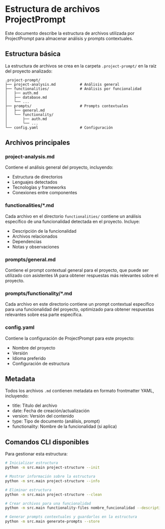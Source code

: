 # Estructura de archivos ProjectPrompt

Este documento describe la estructura de archivos utilizada por ProjectPrompt para almacenar análisis y prompts contextuales.

## Estructura básica

La estructura de archivos se crea en la carpeta `.project-prompt/` en la raíz del proyecto analizado:

```
.project-prompt/
├── project-analysis.md           # Análisis general
├── functionalities/              # Análisis por funcionalidad
│   ├── auth.md
│   ├── database.md
│   └── ...
├── prompts/                      # Prompts contextuales
│   ├── general.md
│   └── functionality/
│       ├── auth.md
│       └── ...
└── config.yaml                   # Configuración
```

## Archivos principales

### project-analysis.md

Contiene el análisis general del proyecto, incluyendo:
- Estructura de directorios
- Lenguajes detectados
- Tecnologías y frameworks
- Conexiones entre componentes

### functionalities/*.md

Cada archivo en el directorio `functionalities/` contiene un análisis específico de una funcionalidad detectada en el proyecto. Incluye:
- Descripción de la funcionalidad
- Archivos relacionados
- Dependencias
- Notas y observaciones

### prompts/general.md

Contiene el prompt contextual general para el proyecto, que puede ser utilizado con asistentes IA para obtener respuestas más relevantes sobre el proyecto.

### prompts/functionality/*.md

Cada archivo en este directorio contiene un prompt contextual específico para una funcionalidad del proyecto, optimizado para obtener respuestas relevantes sobre esa parte específica.

### config.yaml

Contiene la configuración de ProjectPrompt para este proyecto:
- Nombre del proyecto
- Versión
- Idioma preferido
- Configuración de estructura

## Metadata

Todos los archivos `.md` contienen metadata en formato frontmatter YAML, incluyendo:
- title: Título del archivo
- date: Fecha de creación/actualización
- version: Versión del contenido
- type: Tipo de documento (análisis, prompt)
- functionality: Nombre de la funcionalidad (si aplica)

## Comandos CLI disponibles

Para gestionar esta estructura:

```bash
# Inicializar estructura
python -m src.main project-structure --init

# Mostrar información sobre la estructura
python -m src.main project-structure --info

# Eliminar estructura
python -m src.main project-structure --clean

# Crear archivos para una funcionalidad
python -m src.main functionality-files nombre_funcionalidad --description "Descripción"

# Generar prompts contextuales y guardarlos en la estructura
python -m src.main generate-prompts --store
```
